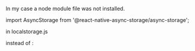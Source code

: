 In my case a node module file was not installed.

import AsyncStorage from '@react-native-async-storage/async-storage'; 

in localstorage.js

instead of :

